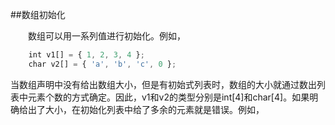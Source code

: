 ##数组初始化

&emsp;&emsp;数组可以用一系列值进行初始化。例如，

```javascript
    int v1[] = { 1, 2, 3, 4 };
    char v2[] = { 'a', 'b', 'c', 0 };
```

当数组声明中没有给出数组大小，但是有初始式列表时，数组的大小就通过数出列表中元素个数的方式确定。因此，v1和v2的类型分别是int[4]和char[4]。如果明确给出了大小，在初始化列表中给了多余的元素就是错误。例如，